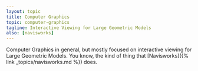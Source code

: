 ```yaml
---
layout: topic
title: Computer Graphics
topic: computer-graphics
tagline: Interactive Viewing for Large Geometric Models
also: [navisworks]
---
```


Computer Graphics in general, but mostly focused on interactive viewing for Large Geometric Models. You know, the kind of thing that [Navisworks]({% link _topics/navisworks.md %}) does.